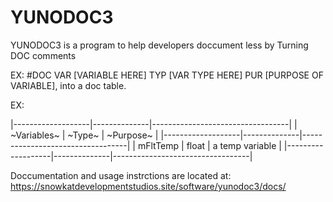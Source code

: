 # YUNODOC3
YUNODOC3 is a program to help developers doccument less by Turning DOC comments 

EX:
#DOC VAR [VARIABLE HERE] TYP [VAR TYPE HERE] PUR [PURPOSE OF VARIABLE], into a doc table.

EX: 

|-------------------|--------------|----------------------------------|
|    ~Variables~    |    ~Type~    |    ~Purpose~                     |
|-------------------|--------------|----------------------------------|
|    mFltTemp       |    float     |    a temp variable               |
|-------------------|--------------|----------------------------------|

Doccumentation and usage instrctions are located at: https://snowkatdevelopmentstudios.site/software/yunodoc3/docs/
